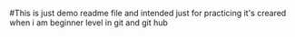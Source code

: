 #This is just demo readme file and intended just for practicing
it's creared when i am beginner level in git and git hub
